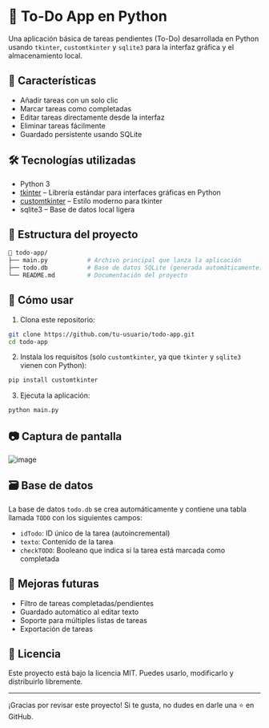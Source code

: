 
# 📝 To-Do App en Python

Una aplicación básica de tareas pendientes (To-Do) desarrollada en Python usando `tkinter`, `customtkinter` y `sqlite3` para la interfaz gráfica y el almacenamiento local.

## 📌 Características

- Añadir tareas con un solo clic
- Marcar tareas como completadas
- Editar tareas directamente desde la interfaz
- Eliminar tareas fácilmente
- Guardado persistente usando SQLite

## 🛠️ Tecnologías utilizadas

- Python 3
- [tkinter](https://docs.python.org/3/library/tkinter.html) – Librería estándar para interfaces gráficas en Python
- [customtkinter](https://github.com/TomSchimansky/CustomTkinter) – Estilo moderno para tkinter
- sqlite3 – Base de datos local ligera

## 🧠 Estructura del proyecto

```bash
📁 todo-app/
├── main.py           # Archivo principal que lanza la aplicación
├── todo.db           # Base de datos SQLite (generada automáticamente)
└── README.md         # Documentación del proyecto
```

## 🚀 Cómo usar

1. Clona este repositorio:

```bash
git clone https://github.com/tu-usuario/todo-app.git
cd todo-app
```

2. Instala los requisitos (solo `customtkinter`, ya que `tkinter` y `sqlite3` vienen con Python):

```bash
pip install customtkinter
```

3. Ejecuta la aplicación:

```bash
python main.py
```

## 📷 Captura de pantalla

![image](https://github.com/user-attachments/assets/cf5e1136-adaf-4e53-bbe7-44618c41b40f)


## 🗃️ Base de datos

La base de datos `todo.db` se crea automáticamente y contiene una tabla llamada `TODO` con los siguientes campos:

- `idTodo`: ID único de la tarea (autoincremental)
- `texto`: Contenido de la tarea
- `checkTODO`: Booleano que indica si la tarea está marcada como completada

## 🧹 Mejoras futuras

- Filtro de tareas completadas/pendientes
- Guardado automático al editar texto
- Soporte para múltiples listas de tareas
- Exportación de tareas

## 📄 Licencia

Este proyecto está bajo la licencia MIT. Puedes usarlo, modificarlo y distribuirlo libremente.

---

¡Gracias por revisar este proyecto! Si te gusta, no dudes en darle una ⭐ en GitHub.
